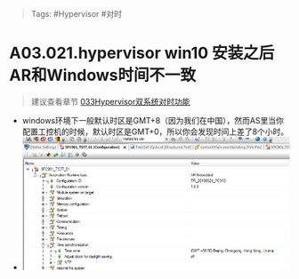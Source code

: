 > Tags: #Hypervisor #对时

# A03.021.hypervisor win10 安装之后AR和Windows时间不一致

> 建议查看章节 [033Hypervisor双系统对时功能](/B02_技术_AutomationRuntime/033Hypervisor双系统对时功能.md)
- windows环境下一般默认时区是GMT+8（因为我们在中国），然而AS里当你配置工控机的时候，默认时区是GMT+0，所以你会发现时间上差了8个小时。
- ![Img](FILES/021%20hypervisor+win10%20安装之后AR和Windows时间不一致.md/img-20220617140012.png)
